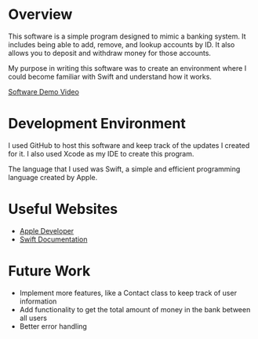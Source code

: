 # Overview

This software is a simple program designed to mimic a banking system. It includes being able to add, remove, and lookup accounts by ID. It also allows you to deposit and withdraw money for those accounts.

My purpose in writing this software was to create an environment where I could become familiar with Swift and understand how it works. 

[Software Demo Video](https://youtu.be/A1OFW1zZ38Q)

# Development Environment

I used GitHub to host this software and keep track of the updates I created for it. I also used Xcode as my IDE to create this program.

The language that I used was Swift, a simple and efficient programming language created by Apple. 

# Useful Websites

- [Apple Developer](https://developer.apple.com/documentation/swift)
- [Swift Documentation](https://www.swift.org/documentation/)

# Future Work

- Implement more features, like a Contact class to keep track of user information
- Add functionality to get the total amount of money in the bank between all users
- Better error handling